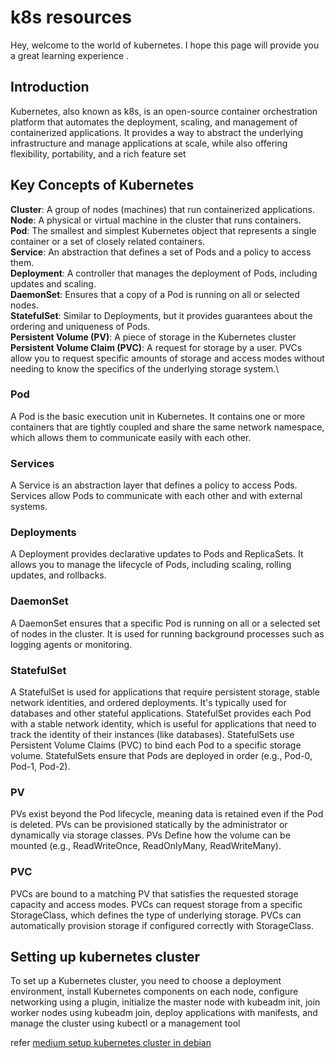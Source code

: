 # k8s resources
Hey, welcome to the world of kubernetes. I hope this page will provide you a great learning experience .
## Introduction
Kubernetes, also known as k8s, is an open-source container orchestration platform that automates the deployment, scaling, and management of containerized applications. It provides a way to abstract the underlying infrastructure and manage applications at scale, while also offering flexibility, portability, and a rich feature set

## Key Concepts of Kubernetes
**Cluster**: A group of nodes (machines) that run containerized applications.\
**Node**: A physical or virtual machine in the cluster that runs containers.\
**Pod**: The smallest and simplest Kubernetes object that represents a single container or a set of closely related containers.\
**Service**: An abstraction that defines a set of Pods and a policy to access them.\
**Deployment**: A controller that manages the deployment of Pods, including updates and scaling.\
**DaemonSet**: Ensures that a copy of a Pod is running on all or selected nodes.\
**StatefulSet**: Similar to Deployments, but it provides guarantees about the ordering and uniqueness of Pods.\
**Persistent Volume (PV)**: A piece of storage in the Kubernetes cluster\
**Persistent Volume Claim (PVC)**:  A request for storage by a user. PVCs allow you to request specific amounts of storage and access modes without needing to know the specifics of the underlying storage system.\

### Pod
A Pod is the basic execution unit in Kubernetes. It contains one or more containers that are tightly coupled and share the same network namespace, which allows them to communicate easily with each other.
### Services
A Service is an abstraction layer that defines a policy to access Pods. Services allow Pods to communicate with each other and with external systems.
### Deployments
A Deployment provides declarative updates to Pods and ReplicaSets. It allows you to manage the lifecycle of Pods, including scaling, rolling updates, and rollbacks.
### DaemonSet
A DaemonSet ensures that a specific Pod is running on all or a selected set of nodes in the cluster. It is used for running background processes such as logging agents or monitoring.
### StatefulSet
A StatefulSet is used for applications that require persistent storage, stable network identities, and ordered deployments. It's typically used for databases and other stateful applications.
StatefulSet provides each Pod with a stable network identity, which is useful for applications that need to track the identity of their instances (like databases).
StatefulSets use Persistent Volume Claims (PVC) to bind each Pod to a specific storage volume.
StatefulSets ensure that Pods are deployed in order (e.g., Pod-0, Pod-1, Pod-2).
### PV
PVs exist beyond the Pod lifecycle, meaning data is retained even if the Pod is deleted.
PVs can be provisioned statically by the administrator or dynamically via storage classes.
PVs Define how the volume can be mounted (e.g., ReadWriteOnce, ReadOnlyMany, ReadWriteMany).
### PVC
PVCs are bound to a matching PV that satisfies the requested storage capacity and access modes.
PVCs can request storage from a specific StorageClass, which defines the type of underlying storage.
PVCs can automatically provision storage if configured correctly with StorageClass.


## Setting up kubernetes cluster
To set up a Kubernetes cluster, you need to choose a deployment environment, install Kubernetes components on each node, configure networking using a plugin, initialize the master node with kubeadm init, join worker nodes using kubeadm join, deploy applications with manifests, and manage the cluster using kubectl or a management tool

refer [medium setup kubernetes cluster in debian](https://medium.com/@achyuth.payani2000/microcks-mock-api-server-in-kubernetes-d2382d14510a)









